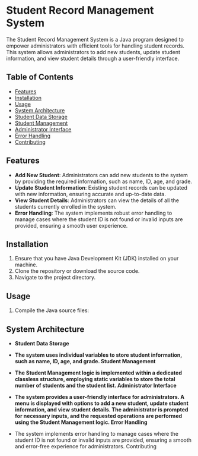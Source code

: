 # Student Record Management System

The Student Record Management System is a Java program designed to empower administrators with efficient tools for handling student records. This system allows administrators to add new students, update student information, and view student details through a user-friendly interface.

## Table of Contents

- [Features](#features)
- [Installation](#installation)
- [Usage](#usage)
- [System Architecture](#system-architecture)
- [Student Data Storage](#student-data-storage)
- [Student Management](#student-management)
- [Administrator Interface](#administrator-interface)
- [Error Handling](#error-handling)
- [Contributing](#contributing)

## Features

- **Add New Student**: Administrators can add new students to the system by providing the required information, such as name, ID, age, and grade.
- **Update Student Information**: Existing student records can be updated with new information, ensuring accurate and up-to-date data.
- **View Student Details**: Administrators can view the details of all the students currently enrolled in the system.
- **Error Handling**: The system implements robust error handling to manage cases where the student ID is not found or invalid inputs are provided, ensuring a smooth user experience.

## Installation

1. Ensure that you have Java Development Kit (JDK) installed on your machine.
2. Clone the repository or download the source code.
3. Navigate to the project directory.

## Usage

1. Compile the Java source files:

## System Architecture
- **Student Data Storage**


- **The system uses individual variables to store student information, such as name, ID, age, and grade.
Student Management**


- **The Student Management logic is implemented within a dedicated classless structure, employing static variables to store the total number of students and the student list.
Administrator Interface**


- **The system provides a user-friendly interface for administrators. A menu is displayed with options to add a new student, update student information, and view student details. The administrator is prompted for necessary inputs, and the requested operations are performed using the Student Management logic.
Error Handling**


- The system implements error handling to manage cases where the student ID is not found or invalid inputs are provided, ensuring a smooth and error-free experience for administrators.
Contributing

